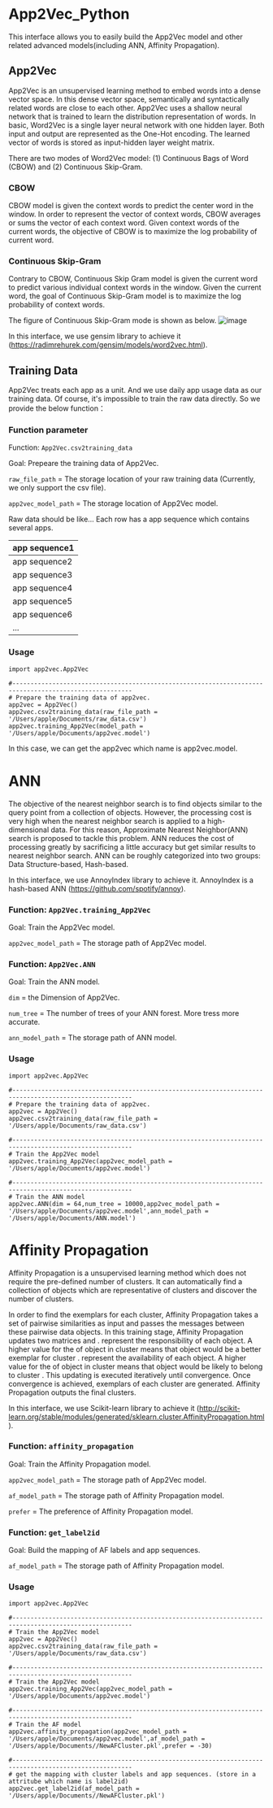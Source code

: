 # App2Vec_Python
This interface allows you to easily build the App2Vec model and other related advanced models(including ANN, Affinity Propagation).

## App2Vec
App2Vec is an unsupervised learning method to embed words into a dense vector space. In this dense vector space, semantically and syntactically related words are close to each other. App2Vec uses a shallow neural network that is trained to learn the distribution representation of words. In basic, Word2Vec is a single layer neural network with one hidden layer. Both input and output are represented as the One-Hot encoding. The learned vector of words is stored as input-hidden layer weight matrix.

There are two modes of Word2Vec model: (1) Continuous Bags of Word (CBOW) and (2) Continuous Skip-Gram. 
### CBOW
CBOW model is given the context words to predict the center word in the window. In order to represent the vector of context words, CBOW averages or sums the vector of each context word. Given context words of the current words, the objective of CBOW is to maximize the log probability of current word.

### Continuous Skip-Gram
Contrary to CBOW, Continuous Skip Gram model is given the current word to predict various individual context words in the window. Given the current word, the goal of Continuous Skip-Gram model is to maximize the log probability of context words.

The figure of Continuous Skip-Gram mode is shown as below.
![image](image/skip-gram.png)

In this interface, we use gensim library to achieve it (https://radimrehurek.com/gensim/models/word2vec.html).

## Training Data
App2Vec treats each app as a unit. And we use daily app usage data as our training data.
Of course, it's impossible to train the raw data directly.
So we provide the below function：

### Function parameter
Function: `App2Vec.csv2training_data`

Goal: Prepeare the training data of App2Vec.

`raw_file_path` = The storage location of your raw training data (Currently, we only support the csv file).

`app2vec_model_path` = The storage location of App2Vec model.

Raw data should be like...
Each row has a app sequence which contains several apps.

| app sequence1 |
| :--- |
| app sequence2 |
| app sequence3 |
| app sequence4 |
| app sequence5 |
| app sequence6 |
| ... |


### Usage
```text
import app2vec.App2Vec

#-------------------------------------------------------------------------------------------------------
# Prepare the training data of app2vec.
app2vec = App2Vec()
app2vec.csv2training_data(raw_file_path = '/Users/apple/Documents/raw_data.csv')
app2vec.training_App2Vec(model_path = '/Users/apple/Documents/app2vec.model')
```
In this case, we can get the app2vec which name is app2vec.model.

# ANN
The objective of the nearest neighbor search is to find objects similar to the query point from a collection of objects. However, the processing cost is very high when the nearest neighbor search is applied to a high-dimensional data. For this reason, Approximate Nearest Neighbor(ANN) search is proposed to tackle this problem. ANN reduces the cost of processing greatly by sacrificing a little accuracy but get similar results to nearest neighbor search. ANN can be roughly categorized into two groups: Data Structure-based, Hash-based.

In this interface, we use AnnoyIndex library to achieve it. AnnoyIndex is a hash-based ANN (https://github.com/spotify/annoy).

### Function: `App2Vec.training_App2Vec`

Goal: Train the App2Vec model.

`app2vec_model_path` = The storage path of App2Vec model.

### Function: `App2Vec.ANN`

Goal: Train the ANN model.

`dim` = the Dimension of App2Vec.

`num_tree` = The number of trees of your ANN forest. More tress more accurate.

`ann_model_path` = The storage path of ANN model.

### Usage
```text
import app2vec.App2Vec

#-------------------------------------------------------------------------------------------------------
# Prepare the training data of app2vec.
app2vec = App2Vec()
app2vec.csv2training_data(raw_file_path = '/Users/apple/Documents/raw_data.csv')

#-------------------------------------------------------------------------------------------------------
# Train the App2Vec model
app2vec.training_App2Vec(app2vec_model_path = '/Users/apple/Documents/app2vec.model')

#-------------------------------------------------------------------------------------------------------
# Train the ANN model
app2vec.ANN(dim = 64,num_tree = 10000,app2vec_model_path = '/Users/apple/Documents/app2vec.model',ann_model_path = '/Users/apple/Documents/ANN.model')
```

# Affinity Propagation
Affinity Propagation is a unsupervised learning method which does not require the pre-defined number of clusters. It can automatically find a collection of objects which are representative of clusters and discover the number of clusters.

In order to find the exemplars for each cluster, Affinity Propagation takes a set of pairwise similarities as input and passes the messages between these pairwise data objects. In this training stage, Affinity Propagation updates two matrices  and .  represent the responsibility of each object. A higher value for the  of object in cluster  means that object would be a better exemplar for cluster .  represent the availability of each object. A higher value for the  of object in cluster  means that object would be likely to belong to cluster . This updating is executed iteratively until convergence. Once convergence is achieved, exemplars of each cluster are generated. Affinity Propagation outputs the final clusters.

In this interface, we use Scikit-learn library to achieve it (http://scikit-learn.org/stable/modules/generated/sklearn.cluster.AffinityPropagation.html).

### Function: `affinity_propagation`

Goal: Train the Affinity Propagation model.

`app2vec_model_path` = The storage path of App2Vec model.

`af_model_path` = The storage path of Affinity Propagation model.

`prefer` = The preference of Affinity Propagation model.

### Function: `get_label2id`

Goal: Build the mapping of AF labels and app sequences.

`af_model_path` = The storage path of Affinity Propagation model.

### Usage
```text
import app2vec.App2Vec

#-------------------------------------------------------------------------------------------------------
# Train the App2Vec model
app2vec = App2Vec()
app2vec.csv2training_data(raw_file_path = '/Users/apple/Documents/raw_data.csv')

#-------------------------------------------------------------------------------------------------------
# Train the App2Vec model
app2vec.training_App2Vec(app2vec_model_path = '/Users/apple/Documents/app2vec.model')

#-------------------------------------------------------------------------------------------------------
# Train the AF model
app2vec.affinity_propagation(app2vec_model_path = '/Users/apple/Documents/app2vec.model',af_model_path = '/Users/apple/Documents//NewAFCluster.pkl',prefer = -30)

#-------------------------------------------------------------------------------------------------------
# get the mapping with cluster labels and app sequences. (store in a attritube which name is label2id)
app2vec.get_label2id(af_model_path = '/Users/apple/Documents//NewAFCluster.pkl')
```




